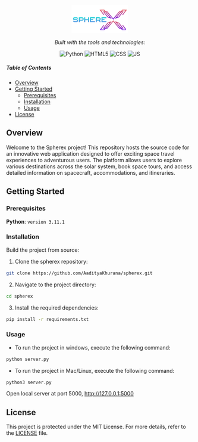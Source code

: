 <p align="center">
  <img src="https://github.com/AadityaKhurana/spherex/blob/main/static/Icon1.png?raw=true" width="30%" alt="SPHEREX-logo">
</p>
<p align="center">
		<em>Built with the tools and technologies:</em>
</p>
<p align="center">
  <img src="https://img.shields.io/badge/Python-3776AB.svg?style=flat&logo=Python&logoColor=white" alt="Python">
	<img src="https://img.shields.io/badge/HTML5-E34F26.svg?style=flat&logo=HTML5&logoColor=white" alt="HTML5">
  <img src="https://img.shields.io/badge/CSS-239120?&style=flat&logo=css3&logoColor=white" alt="CSS">
  <img src="https://img.shields.io/badge/JavaScript-F7DF1E?style=flat&logo=javascript&logoColor=black" alt = "JS">
</p>

#####  Table of Contents

- [Overview](#overview)
- [Getting Started](#getting-started)
    - [Prerequisites](#prerequisites)
    - [Installation](#installation)
    - [Usage](#usage)
- [License](#license)



##  Overview

Welcome to the Spherex project! This repository hosts the source code for an innovative web application designed to offer exciting space travel experiences to adventurous users. The platform allows users to explore various destinations across the solar system, book space tours, and access detailed information on spacecraft, accommodations, and itineraries.


##  Getting Started

###  Prerequisites

**Python**: `version 3.11.1`

###  Installation

Build the project from source:

1. Clone the spherex repository:
```sh
git clone https://github.com/AadityaKhurana/spherex.git
```

2. Navigate to the project directory:
```sh
cd spherex
```

3. Install the required dependencies:
```sh
pip install -r requirements.txt
```

###  Usage

- To run the project in windows, execute the following command:

```sh
python server.py
```
- To run the project in Mac/Linux, execute the following command:

```sh
python3 server.py
```

Open local server at port 5000, http://127.0.0.1:5000

##  License

This project is protected under the MIT License. For more details, refer to the [LICENSE](https://choosealicense.com/licenses/mit/) file.
